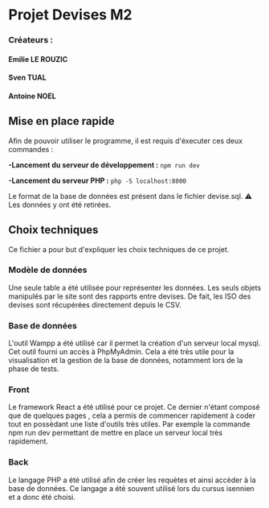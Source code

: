 # Projet Devises M2

### Créateurs :
#### Emilie LE ROUZIC
#### Sven TUAL
#### Antoine NOEL

## Mise en place rapide

Afin de pouvoir utiliser le programme, il est requis d'éxecuter ces deux commandes : 

**-Lancement du serveur de développement :**
```npm run dev```

**-Lancement du serveur PHP :**
```php -S localhost:8000```

Le format de la base de données est présent dans le fichier devise.sql. ⚠️ Les données y ont été retirées.

## Choix techniques

Ce fichier a pour but d'expliquer les choix techniques de ce projet.

### Modèle de données 
Une seule table a été utilisée pour représenter les données. Les seuls objets manipulés par le site sont des rapports entre devises. De fait, les ISO des devises sont récupérées directement depuis le CSV.

### Base de données 
L'outil Wampp a été utilisé car il permet la création d'un serveur local mysql. Cet outil fourni un accès à PhpMyAdmin. Cela a été très utile pour la visualisation et la gestion de la base de données, notamment lors de la phase de tests.

### Front
Le framework React a été utilisé pour ce projet. Ce dernier n'étant composé que de quelques pages , cela a permis de commencer rapidement à coder tout en possèdant une liste d'outils très utiles. Par exemple la commande npm run dev permettant de mettre en place un serveur local très rapidement.

### Back
Le langage PHP a été utilisé afin de créer les requètes et ainsi accèder à la base de données. Ce langage a été souvent utilisé lors du cursus isennien et a donc été choisi.

